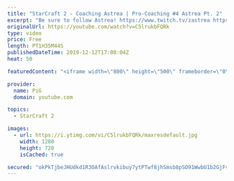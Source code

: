 ```yaml
---
title: "StarCraft 2 - Coaching Astrea | Pro-Coaching #4 Astrea Pt. 2"
excerpt: "Be sure to follow Astrea! https://www.twitch.tv/zastrea https://twitter.com/SCAstrea   Like the content? Then consider to leave a thumbs up and subscribe! ;) If you wish to support me please consider doing so through my patreon: https://www.patreon.com/PiGSC2 Videos don’t appear in your feed and you"
originalUrl: https://youtube.com/watch?v=C5lrukbFQRk
type: video
price: Free
length: PT1H35M44S
publishedDateTime: 2019-12-12T17:00:04Z
heat: 50

featuredContent: "<iframe width=\"800\" height=\"500\" frameborder=\"0\" src=\"https://www.youtube.com/embed/C5lrukbFQRk\" allow=\"accelerometer; autoplay; encrypted-media; gyroscope; picture-in-picture\" allowfullscreen></iframe>"

provider:
  name: PiG
  domain: youtube.com

topics:
  - StarCraft 2

images:
  - url: https://i.ytimg.com/vi/C5lrukbFQRk/maxresdefault.jpg
    width: 1280
    height: 720
    isCached: true

secured: "okPkTjbeJHUdkd1R3OAfAslrvkibuy7ytPTwf8jhSmsb8pSO91WwbU1b2GjFvZhoZN6EFZiybO8q06SBUITGMa5b2KUdFz9acjXbJLpIAYEWX/Yn8mgE2dhO31TEizSUwu6XjD9AhJHUEmqkiBDOg/7h5i+5Trkt3aCeiWdz7zSILOn2SzaXdwbsDjd9B4qJgIeHgSGyPTxbhjjMGBUeyh0TXYPT2XBKQQ0ebiUnvdbH5COxbNgg8upvCnNDEKUI+LOhiE8e8w7FOVdaKdyfo/dPHDIjPzZPc+e/LjutoTrHd9t1hQ/fdQ9t+uMJ09xZxxLtmLusvak/bnP7g2oC4lqXCk0FXeL2yjai+Q0741NwbDRAG6OWiApJr6u58wKo4o73yrdeprbLQuK7ZwlM9wIveA6wABowffY3SQuWpmA=;GLey5B1lGVvsBAJKQQkR+g=="
---
```


